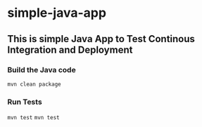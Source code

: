 # simple-java-app
## This is simple Java App to Test Continous Integration and Deployment

### Build the Java code
```mvn clean package```

### Run Tests
```mvn test```
```mvn test```

